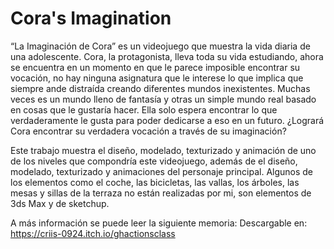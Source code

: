 # Cora's Imagination

“La Imaginación de Cora” es un videojuego que muestra la vida diaria de una adolescente. Cora, la protagonista, lleva toda su vida estudiando, ahora se encuentra en un momento en que le parece imposible encontrar su vocación, no hay ninguna asignatura que le interese lo que implica que siempre ande distraída creando diferentes mundos inexistentes. Muchas veces es un mundo lleno de fantasía y otras un simple mundo real basado en cosas que le gustaría hacer. Ella solo espera encontrar lo que verdaderamente le gusta para poder dedicarse a eso en un futuro. ¿Logrará Cora encontrar su verdadera vocación a través de su imaginación?

Este trabajo muestra el diseño, modelado, texturizado y animación de uno de los niveles que compondría este videojuego, además de el diseño, modelado, texturizado y animaciones del personaje principal. 
Algunos de los elementos como el coche, las bicicletas, las vallas, los árboles, las mesas y sillas de la terraza no están realizadas por mi, son elementos de 3ds Max y de sketchup. 

A más información se puede leer la siguiente memoria: 
Descargable en: https://criis-0924.itch.io/ghactionsclass
